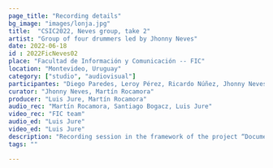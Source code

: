 ```yaml
---
page_title: "Recording details"
bg_image: "images/lonja.jpg"
title:  "CSIC2022, Neves group, take 2"  
artist: "Group of four drummers led by Jhonny Neves"  
date: 2022-06-18
id : 2022FicNeves02
place: "Facultad de Información y Comunicación -- FIC"  
location: "Montevideo, Uruguay"  
category: ["studio", "audiovisual"]
participantes: "Diego Paredes, Leroy Pérez, Ricardo Núñez, Jhonny Neves"  
curator: "Jhonny Neves, Martín Rocamora"  
producer: "Luis Jure, Martín Rocamora"  
audio_rec: "Martín Rocamora, Santiago Bogacz, Luis Jure"  
video_rec: "FIC team"  
audio_ed: "Luis Jure"  
video_ed: "Luis Jure"  
description: "Recording session in the framework of the project “Documentation and analysis of Uruguayan candombe drumming” funded by CSIC, the research agency of the University. The session was conducted in collaboration with FIC."  
tags: ""  

---
```

